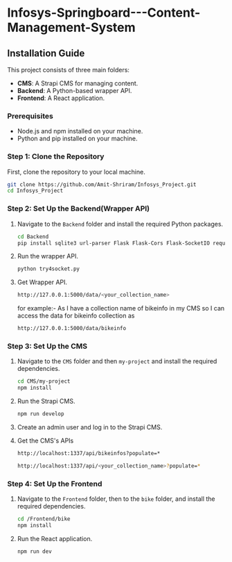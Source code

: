 # Infosys-Springboard---Content-Management-System

## Installation Guide

This project consists of three main folders:
- **CMS**: A Strapi CMS for managing content.
- **Backend**: A Python-based wrapper API.
- **Frontend**: A React application.

### Prerequisites

- Node.js and npm installed on your machine.
- Python and pip installed on your machine.

### Step 1: Clone the Repository

First, clone the repository to your local machine.

```sh
git clone https://github.com/Amit-Shriram/Infosys_Project.git
cd Infosys_Project
```

### Step 2: Set Up the Backend(Wrapper API)

1. Navigate to the `Backend` folder and install the required Python packages.

    ```sh
    cd Backend
    pip install sqlite3 url-parser Flask Flask-Cors Flask-SocketIO requests imaginesdk
    ```

2. Run the wrapper API.

    ```sh
    python try4socket.py
    ```

3. Get Wrapper API.
    ```sh
    http://127.0.0.1:5000/data/<your_collection_name>
    ```
   for example:-
   As I have a collection name of bikeinfo in my CMS so I can access the data for bikeinfo collection as
   ```sh
   http://127.0.0.1:5000/data/bikeinfo
   ```

### Step 3: Set Up the CMS

1. Navigate to the `CMS` folder and then `my-project` and install the required dependencies.

    ```sh
    cd CMS/my-project
    npm install
    ```

2. Run the Strapi CMS.

    ```sh
    npm run develop
    ```

3. Create an admin user and log in to the Strapi CMS.
4. Get the CMS's APIs 
    ```sh
    http://localhost:1337/api/bikeinfos?populate=*
    ```
    ```sh
    http://localhost:1337/api/<your_collection_name>?populate=*
    ```

### Step 4: Set Up the Frontend

1. Navigate to the `Frontend` folder, then to the `bike` folder, and install the required dependencies.

    ```sh
    cd /Frontend/bike
    npm install
    ```

2. Run the React application.

    ```sh
    npm run dev
    ```
